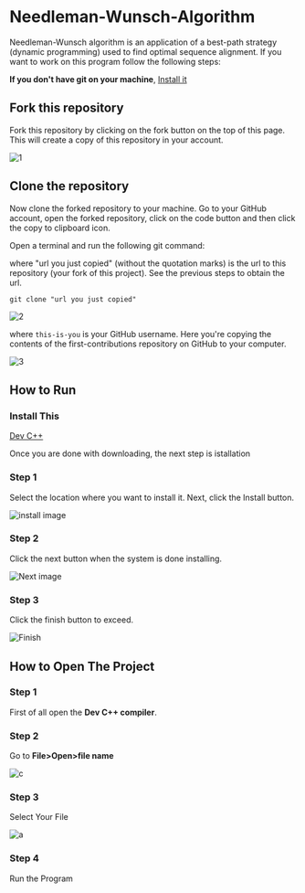# Needleman-Wunsch-Algorithm
Needleman-Wunsch algorithm is an application of a best-path strategy (dynamic programming) used to find optimal sequence alignment.
If you want to work on this program follow the following steps:

**If you don't have git on your machine**, [Install it](https://docs.github.com/en/get-started/quickstart/set-up-git)
## Fork this repository
Fork this repository by clicking on the fork button on the top of this page. This will create a copy of this repository in your account.

![1](https://user-images.githubusercontent.com/88362552/128126590-7b08435a-7a76-42a4-adca-f257b7d01845.png)

## Clone the repository
Now clone the forked repository to your machine. Go to your GitHub account, open the forked repository, click on the code button and then click the copy to clipboard icon.

Open a terminal and run the following git command:

where "url you just copied" (without the quotation marks) is the url to this repository (your fork of this project). See the previous steps to obtain the url.

``` 
git clone "url you just copied"
```
![2](https://user-images.githubusercontent.com/88362552/128126622-60aed9f2-3a5f-49bf-a207-21ac4c275f59.png)

where ```this-is-you``` is your GitHub username. Here you're copying the contents of the first-contributions repository on GitHub to your computer.

![3](https://user-images.githubusercontent.com/88362552/128126638-9cddb3d2-decf-4e33-8efc-7eb81409f476.png)

## How to Run
### Install This
[Dev C++](https://sourceforge.net/projects/orwelldevcpp/)

Once you are done with downloading, the next step is istallation

### Step 1

Select the location where you want to install it. 
Next, click the Install button.

![install image](https://dotnettutorials.net/wp-content/uploads/2020/11/word-image-110.png)

### Step 2
Click the next button when the system is done installing.

![Next image](https://www.softwaretestinghelp.com/wp-content/qa/uploads/2019/11/installation.png)

### Step 3
Click the finish button to exceed.

![Finish](https://chortle.ccsu.edu/bloodshed/startUp.jpg)

## How to Open The Project

### Step 1

First of all open the **Dev C++ compiler**.

### Step 2

Go to **File>Open>file name**

![c](https://user-images.githubusercontent.com/88362552/128132365-adb9858b-725c-4fb1-a1a4-150a5891ca55.PNG)

### Step 3

Select Your File

![a](https://user-images.githubusercontent.com/88362552/128132583-a3e9207c-9169-44ad-aecb-69f51f3e3576.PNG)

### Step 4

Run the Program

